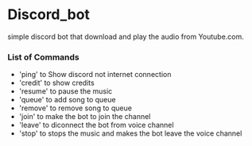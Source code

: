 # Discord_bot
simple discord bot that download and play the audio from Youtube.com.

### List of Commands
* 'ping' to Show discord not internet connection
* 'credit' to show credits
* 'resume' to pause the music
* 'queue' to add song to queue
* 'remove' to remove song to queue
* 'join' to make the bot to join the channel
* 'leave' to diconnect the bot from voice channel
* 'stop' to stops the music and makes the bot leave the voice channel


